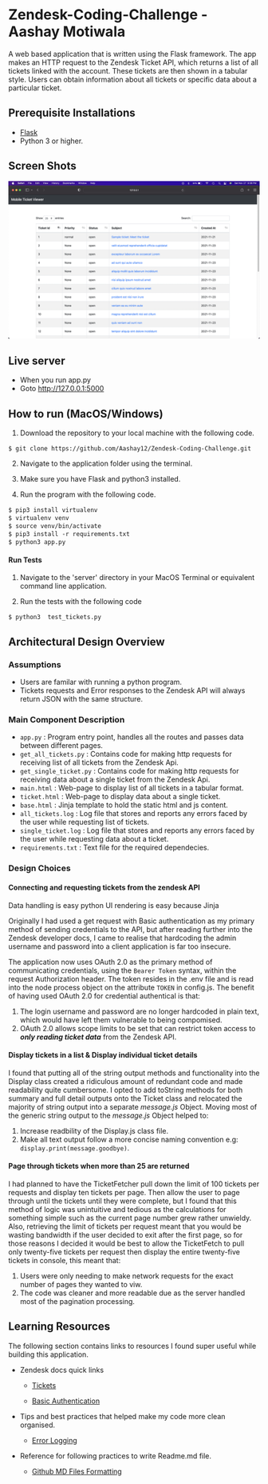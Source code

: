 # Zendesk-Coding-Challenge - Aashay Motiwala

A web based application that is written using the Flask framework. The app makes an HTTP request to the Zendesk Ticket API, which returns a list of all tickets linked with the account. These tickets are then shown in a tabular style. Users can obtain information about all tickets or specific data about a particular ticket.

## Prerequisite Installations

- [Flask](https://pypi.org/project/Flask/)
- Python 3 or higher.

## Screen Shots

![Home_Page](images/Home_Page.png)

## Live server

- When you run app.py
- Goto http://127.0.0.1:5000

## How to run (MacOS/Windows)

1. Download the repository to your local machine with the following code.

```
$ git clone https://github.com/Aashay12/Zendesk-Coding-Challenge.git
```

2. Navigate to the application folder using the terminal.

3. Make sure you have Flask and python3 installed.

4. Run the program with the following code.

```
$ pip3 install virtualenv
$ virtualenv venv
$ source venv/bin/activate
$ pip3 install -r requirements.txt
$ python3 app.py
```

#### Run Tests

1. Navigate to the 'server' directory in your MacOS Terminal or equivalent command line application.

2. Run the tests with the following code
```
$ python3  test_tickets.py
```

## Architectural Design Overview

### Assumptions

- Users are familar with running a python program.
- Tickets requests and Error responses to the Zendesk API will always return JSON with the same structure.

### Main Component Description

- `app.py` : Program entry point, handles all the routes and passes data between different pages.
- `get_all_tickets.py` : Contains code for making http requests for receiving list of all tickets from the Zendesk Api.
- `get_single_ticket.py` : Contains code for making http requests for receiving data about a single ticket from the Zendesk Api.
- `main.html` : Web-page to display list of all tickets in a tabular format.
- `ticket.html` : Web-page to display data about a single ticket.
- `base.html` : Jinja template to hold the static html and js content.
- `all_tickets.log` : Log file that stores and reports any errors faced by the user while requesting list of tickets.
- `single_ticket.log` : Log file that stores and reports any errors faced by the user while requesting data about a ticket.
- `requirements.txt` : Text file for the required dependecies.

### Design Choices

#### Connecting and requesting tickets from the zendesk API

Data handling is easy python
UI rendering is easy because Jinja



Originally I had used a get request with Basic authentication as my primary method of sending credentials to the API, but after reading further into the Zendesk developer docs, I came to realise that hardcoding the admin username and password into a client application is far too insecure.

The application now uses OAuth 2.0 as the primary method of communicating credentials, using the `Bearer Token` syntax, within the request Authorization header. The token resides in the .env file and is read into the node process object on the attribute `TOKEN` in config.js. The benefit of having used OAuth 2.0 for credential authentical is that:

1. The login username and password are no longer hardcoded in plain text, which would have left them vulnerable to being compomised.
2. OAuth 2.0 allows scope limits to be set that can restrict token access to **_only reading ticket data_** from the Zendesk API.

#### Display tickets in a list & Display individual ticket details

I found that putting all of the string output methods and functionality into the Display class created a ridiculous amount of redundant code
and made readability quite cumbersome. I opted to add toString methods for both summary and full detail outputs onto the Ticket class and relocated the majority of string output into a separate _message.js_ Object. Moving most of the generic string output to the _message.js_ Object helped to:

1. Increase readbility of the Display.js class file.
2. Make all text output follow a more concise naming convention e.g: `display.print(message.goodbye)`.

#### Page through tickets when more than 25 are returned

I had planned to have the TicketFetcher pull down the limit of 100 tickets per requests and display ten tickets per page. Then allow the user to page through until the tickets until they were complete, but I found that this method of logic was unintuitive and tedious as the calculations for something simple such as the current page number grew rather unwieldy. Also, retrieving the limit of tickets per request meant that you would be wasting bandwidth if the user decided to exit after the first page, so for those reasons I decided it would be best to allow the TicketFetch to pull only twenty-five tickets per request then display the entire twenty-five tickets in console, this meant that:

1. Users were only needing to make network requests for the exact number of pages they wanted to viw.
2. The code was cleaner and more readable due as the server handled most of the pagination processing.

## Learning Resources

The following section contains links to resources I found super useful while building this application.

- Zendesk docs quick links

  - [Tickets](https://developer.zendesk.com/rest_api/docs/support/tickets#show-ticket)

  - [Basic Authentication](https://developer.zendesk.com/rest_api/docs/support/introduction#basic-authentication)

- Tips and best practices that helped make my code more clean organised.

  - [Error Logging](https://www.loggly.com/use-cases/6-python-logging-best-practices-you-should-be-aware-of/)

- Reference for following practices to write Readme.md file.

  - [Github MD Files Formatting](https://help.github.com/en/articles/basic-writing-and-formatting-syntax)
